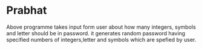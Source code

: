 # Prabhat
Above programme takes input form user about how many integers, symbols and letter should be in password.
it generates random password having specified numbers of integers,letter and symbols which are spefied by user.
